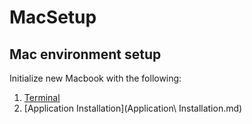 # MacSetup
## Mac environment setup

Initialize new Macbook with the following:

1. [Terminal](Terminal.md)
2. [Application Installation](Application\ Installation.md)
